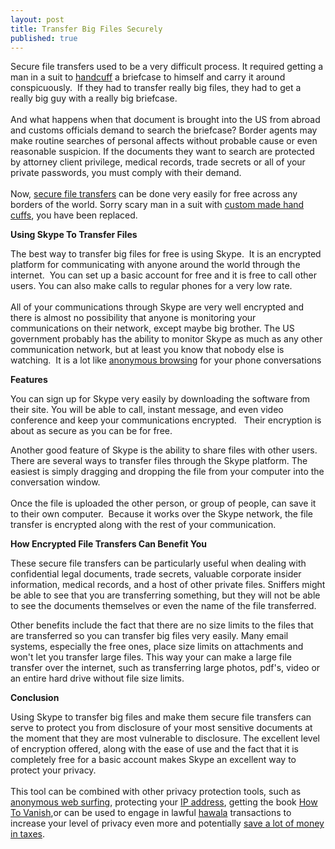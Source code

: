 ```yaml
---
layout: post
title: Transfer Big Files Securely
published: true
---
```

<p>Secure file transfers used to be a very difficult process. It required getting a man in a suit to <a title="Handcuffs" href="http://www.howtovanish.com/Handcuffs" target="_blank">handcuff</a> a briefcase to himself and carry it around conspicuously.  If they had to transfer really big files, they had to get a really big guy with a really big briefcase.<br /><br /> And what happens when that document is brought into the US from abroad and customs officials demand to search the briefcase? Border agents may make routine searches of personal affects without probable cause or even reasonable suspicion. If the documents they want to search are protected by attorney client privilege, medical records, trade secrets or all of your private passwords, you must comply with their demand.<br /><br /> Now, <a title="Secure File Transfers" href="http://www.howtovanish.com/2010/03/transfer-big-files-securely/" target="_blank">secure file transfers</a> can be done very easily for free across any borders of the world. Sorry scary man in a suit with <a title="Custom Handcuffs" href="http://www.howtovanish.com/CustomHandcuffs" target="_blank">custom made hand cuffs</a>, you have been replaced.</p>
<p><strong>Using Skype To Transfer Files</strong></p>
<p>The best way to transfer big files for free is using Skype.  It is an encrypted platform for communicating with anyone around the world through the internet.  You can set up a basic account for free and it is free to call other users. You can also make calls to regular phones for a very low rate. <br /><br />All of your communications through Skype are very well encrypted and there is almost no possibility that anyone is monitoring your communications on their network, except maybe big brother. The US government probably has the ability to monitor Skype as much as any other communication network, but at least you know that nobody else is watching.  It is a lot like <a title="anonymous browsing" href="http://www.howtovanish.com/2009/11/should-i-pay-for-anonymous-web-surfing/" target="_blank">anonymous browsing</a> for your phone conversations</p>
<p><strong>Features<br />
</strong></p>
<p>You can sign up for Skype very easily by downloading the software from their site. You will be able to call, instant message, and even video conference and keep your communications encrypted.   Their encryption is about as secure as you can be for free.</p>
<p>Another good feature of Skype is the ability to share files with other users.  There are several ways to transfer files through the Skype platform. The easiest is simply dragging and dropping the file from your computer into the conversation window. <br /><br /> Once the file is uploaded the other person, or group of people, can save it to their own computer.  Because it works over the Skype network, the file transfer is encrypted along with the rest of your communication.</p>
<p><strong>How Encrypted File Transfers Can Benefit You</strong></p>
<p>These secure file transfers can be particularly useful when dealing with confidential legal documents, trade secrets, valuable corporate insider information, medical records, and a host of other private files. Sniffers might be able to see that you are transferring something, but they will not be able to see the documents themselves or even the name of the file transferred.</p>
<p>Other benefits include the fact that there are no size limits to the files that are transferred so you can transfer big files very easily. Many email systems, especially the free ones, place size limits on attachments and won't let you transfer large files. This way your can make a large file transfer over the internet, such as transferring large photos, pdf's, video or an entire hard drive without file size limits.</p>
<p><strong>Conclusion</strong></p>
<p>Using Skype to transfer big files and make them secure file transfers can serve to protect you from disclosure of your most sensitive documents at the moment that they are most vulnerable to disclosure. The excellent level of encryption offered, along with the ease of use and the fact that it is completely free for a basic account makes Skype an excellent way to protect your privacy. <br /><br /> This tool can be combined with other privacy protection tools, such as <a title="Anonymous Web Surfing" href="http://www.howtovanish.com/2009/08/anonymous-web-surfing/" target="_blank">anonymous web surfing</a>, protecting your <a href="http://www.howtovanish.com/IdentityCloaker">IP address</a>, getting the book <a href="http://www.howtovanish.com/HTVBook">How To Vanish</a>,or can be used to engage in lawful <a title="Hawala" href="http://www.howtovanish.com/2009/09/modern-hawala/" target="_blank">hawala</a> transactions to increase your level of privacy even more and potentially <a href="http://www.howtovanish.com/taxdomicile">save a lot of money in taxes</a>.</p>
